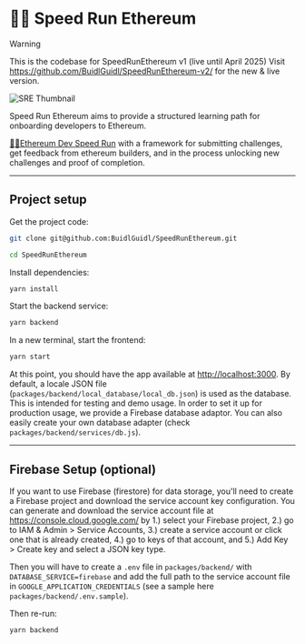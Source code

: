 # 🏃‍♀️ Speed Run Ethereum

> [!WARNING]  
> This is the codebase for SpeedRunEthereum v1 (live until April 2025) Visit https://github.com/BuidlGuidl/SpeedRunEthereum-v2/ for the new & live version.

![SRE Thumbnail](./packages/react-app/public/thumbnail.png)

Speed Run Ethereum aims to provide a structured learning path for onboarding developers to Ethereum.

[🏃‍♀️Ethereum Dev Speed Run](https://medium.com/@austin_48503/%EF%B8%8Fethereum-dev-speed-run-bd72bcba6a4c) with a framework for submitting challenges, get feedback from ethereum builders, and in the process unlocking new challenges and proof of completion.

---

## Project setup

Get the project code:

```bash
git clone git@github.com:BuidlGuidl/SpeedRunEthereum.git

cd SpeedRunEthereum
```

Install dependencies:

```bash
yarn install
```

Start the backend service:

```bash
yarn backend
```

In a new terminal, start the frontend:

```bash
yarn start
```

At this point, you should have the app available at <http://localhost:3000>. By default, a locale JSON file (`packages/backend/local_database/local_db.json`) is used as the database. This is intended for testing and demo usage. In order to set it up for production usage, we provide a Firebase database adaptor. You can also easily create your own database adapter (check `packages/backend/services/db.js`).

---

## Firebase Setup (optional)

If you want to use Firebase (firestore) for data storage, you'll need to create a Firebase project and download the service account key configuration. You can generate and download the service account file at <https://console.cloud.google.com/> by 1.) select your Firebase project, 2.) go to IAM & Admin > Service Accounts, 3.) create a service account or click one that is already created, 4.) go to keys of that account, and 5.) Add Key > Create key and select a JSON key type.

Then you will have to create a `.env` file in `packages/backend/` with `DATABASE_SERVICE=firebase` and add the full path to the service account file in `GOOGLE_APPLICATION_CREDENTIALS` (see a sample here `packages/backend/.env.sample`).

Then re-run:

```bash
yarn backend
```

